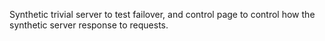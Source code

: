 Synthetic trivial server to test failover, and control page to control how the synthetic server response to requests.
